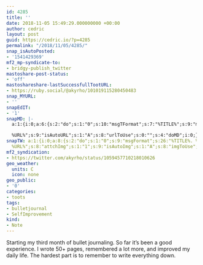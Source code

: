 ```yaml
---
id: 4285
title: ''
date: 2018-11-05 15:49:29.000000000 +00:00
author: cedric
layout: post
guid: https://cedric.io/?p=4285
permalink: "/2018/11/05/4285/"
snap_isAutoPosted:
- '1541429369'
mf2_mp-syndicate-to:
- bridgy-publish_twitter
mastoshare-post-status:
- 'off'
mastoshareshare-lastSuccessfullTootURL:
- https://ruby.social/@akyrho/101019115280450483
snap_MYURL:
- ''
snapEdIT:
- '1'
snapMD: |-
  a:1:{i:0;a:6:{s:2:"do";s:1:"0";s:10:"msgTFormat";s:7:"%TITLE%";s:9:"msgFormat";s:19:"%FULLTEXT%

  %URL%";s:9:"isAutoURL";s:1:"A";s:8:"urlToUse";s:0:"";s:4:"doMD";i:0;}}"
snapTW: a:1:{i:0;a:8:{s:2:"do";s:1:"0";s:9:"msgFormat";s:26:"%TITLE%. %EXCERPT% -
  %URL%";s:8:"attchImg";s:1:"1";s:9:"isAutoImg";s:1:"A";s:8:"imgToUse";s:0:"";s:9:"isAutoURL";s:1:"A";s:8:"urlToUse";s:0:"";s:4:"doTW";i:0;}}
mf2_syndication:
- https://twitter.com/akyrho/status/1059457710218010626
geo_weather:
  units: C
  icon: none
geo_public:
- '0'
categories:
- toots
tags:
- bulletjournal
- SelfImprovement
kind:
- Note
---
```

Starting my third month of bullet journaling. So far it&rsquo;s been a good experience. I wrote 50+ pages, remembered a lot more, and improved my daily life. The hardest part is to remember to write everything down.